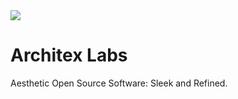 <img src="https://user-images.githubusercontent.com/70282966/227569803-38dc3090-b775-483c-b970-dfe4d0883508.svg" />

# Architex Labs
Aesthetic Open Source Software: Sleek and Refined.

